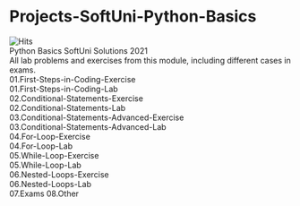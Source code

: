 ﻿# Projects-SoftUni-Python-Basics
![Hits](https://hits.seeyoufarm.com/api/count/incr/badge.svg?url=https%3A%2F%2Fgithub.com%2Fvebili%2FProjects-SoftUni-Python-Basics&count_bg=%2379C83D&title_bg=%23555555&icon=github.svg&icon_color=%23E7E7E7&title=Visitor+hits&edge_flat=false)<br/>
Python Basics SoftUni Solutions 2021<br>
All lab problems and exercises from this module, including different cases in exams. <br>
01.First-Steps-in-Coding-Exercise<br>
01.First-Steps-in-Coding-Lab<br>
02.Conditional-Statements-Exercise<br>
02.Conditional-Statements-Lab<br>
03.Conditional-Statements-Advanced-Exercise<br>
03.Conditional-Statements-Advanced-Lab<br>
04.For-Loop-Exercise<br>
04.For-Loop-Lab<br>
05.While-Loop-Exercise<br>
05.While-Loop-Lab<br>
06.Nested-Loops-Exercise<br>
06.Nested-Loops-Lab<br>
07.Exams
08.Other
